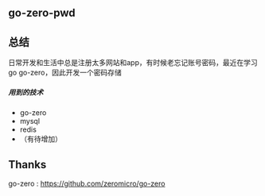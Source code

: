

## go-zero-pwd


## 总结
日常开发和生活中总是注册太多网站和app，有时候老忘记账号密码，最近在学习go go-zero，因此开发一个密码存储



##### 用到的技术
- go-zero
- mysql
- redis
- （有待增加）


## Thanks

go-zero : https://github.com/zeromicro/go-zero



